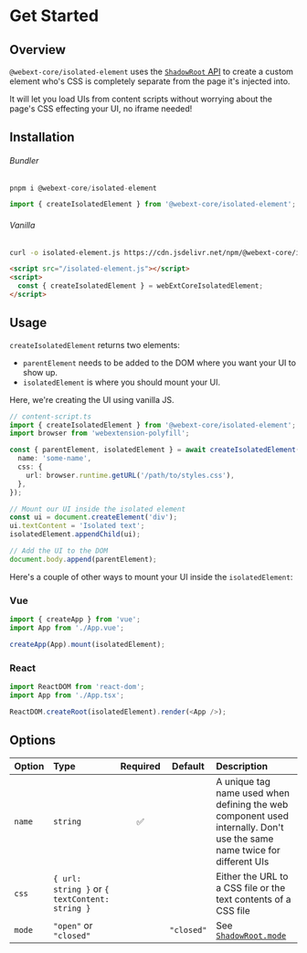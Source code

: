 # Get Started

## Overview

`@webext-core/isolated-element` uses the [`ShadowRoot` API](https://developer.mozilla.org/en-US/docs/Web/API/Element/shadowRoot) to create a custom element who's CSS is completely separate from the page it's injected into.

It will let you load UIs from content scripts without worrying about the page's CSS effecting your UI, no iframe needed!

## Installation

###### Bundler

```ts
pnpm i @webext-core/isolated-element
```

```ts
import { createIsolatedElement } from '@webext-core/isolated-element';
```

###### Vanilla

```sh
curl -o isolated-element.js https://cdn.jsdelivr.net/npm/@webext-core/isolated-element/lib/index.global.js
```

```html
<script src="/isolated-element.js"></script>
<script>
  const { createIsolatedElement } = webExtCoreIsolatedElement;
</script>
```

## Usage

`createIsolatedElement` returns two elements:

- `parentElement` needs to be added to the DOM where you want your UI to show up.
- `isolatedElement` is where you should mount your UI.

Here, we're creating the UI using vanilla JS.

```ts
// content-script.ts
import { createIsolatedElement } from '@webext-core/isolated-element';
import browser from 'webextension-polyfill';

const { parentElement, isolatedElement } = await createIsolatedElement({
  name: 'some-name',
  css: {
    url: browser.runtime.getURL('/path/to/styles.css'),
  },
});

// Mount our UI inside the isolated element
const ui = document.createElement('div');
ui.textContent = 'Isolated text';
isolatedElement.appendChild(ui);

// Add the UI to the DOM
document.body.append(parentElement);
```

Here's a couple of other ways to mount your UI inside the `isolatedElement`:

### Vue

```ts
import { createApp } from 'vue';
import App from './App.vue';

createApp(App).mount(isolatedElement);
```

### React

```ts
import ReactDOM from 'react-dom';
import App from './App.tsx';

ReactDOM.createRoot(isolatedElement).render(<App />);
```

## Options

| Option | Type                                           | Required |  Default   | Description                                                                                                             |
| :----- | :--------------------------------------------- | :------: | :--------: | :---------------------------------------------------------------------------------------------------------------------- |
| `name` | `string`                                       |    ✅    |            | A unique tag name used when defining the web component used internally. Don't use the same name twice for different UIs |
| `css`  | `{ url: string }` or `{ textContent: string }` |          |            | Either the URL to a CSS file or the text contents of a CSS file                                                         |
| `mode` | `"open"` or `"closed"`                         |          | `"closed"` | See [`ShadowRoot.mode`](https://developer.mozilla.org/en-US/docs/Web/API/ShadowRoot/mode)                               |
